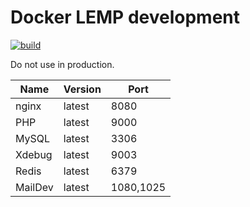 # Docker LEMP development

[![build](https://github.com/FlexBoom/docker-lemp-dev/actions/workflows/build.yml/badge.svg)](https://github.com/FlexBoom/docker-lemp-dev/actions/workflows/build.yml)

Do not use in production.

Name    | Version | Port
--------|---------|----------
nginx   | latest  | 8080
PHP     | latest  | 9000
MySQL   | latest  | 3306
Xdebug  | latest  | 9003
Redis   | latest  | 6379
MailDev | latest  | 1080,1025
